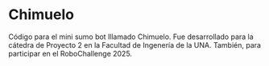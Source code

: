 # Chimuelo
Código  para el mini sumo bot lllamado Chimuelo. Fue desarrollado para la cátedra de Proyecto 2 en la Facultad de Ingenería de la UNA. También, para participar en el RoboChallenge 2025.
